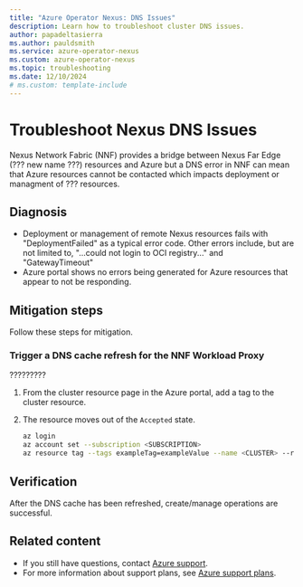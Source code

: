 ```yaml
---
title: "Azure Operator Nexus: DNS Issues"
description: Learn how to troubleshoot cluster DNS issues.
author: papadeltasierra
ms.author: pauldsmith
ms.service: azure-operator-nexus
ms.custom: azure-operator-nexus
ms.topic: troubleshooting
ms.date: 12/10/2024
# ms.custom: template-include
---
```


# Troubleshoot Nexus DNS Issues

Nexus Network Fabric (NNF) provides a bridge between Nexus Far Edge (??? new name ???) resources and Azure but a DNS error in NNF can mean that Azure resources cannot be contacted which impacts deployment or managment of ??? resources.

## Diagnosis

* Deployment or management of remote Nexus resources fails with "DeploymentFailed" as a typical error code.  Other errors include, but are not limited to, "...could not login to OCI registry..." and "GatewayTimeout"
* Azure portal shows no errors being generated for Azure resources that appear to not be responding.

## Mitigation steps

Follow these steps for mitigation.

### Trigger a DNS cache refresh for the NNF Workload Proxy

?????????

1. From the cluster resource page in the Azure portal, add a tag to the cluster resource.
1. The resource moves out of the `Accepted` state.
    
    ```bash
    az login
    az account set --subscription <SUBSCRIPTION>
    az resource tag --tags exampleTag=exampleValue --name <CLUSTER> --resource-group <CLUSTER_RG> --resource-type "Microsoft.ContainerService/managedClusters"
    ```

## Verification

After the DNS cache has been refreshed, create/manage operations are successful.

## Related content

- If you still have questions, contact [Azure support](https://portal.azure.com/?#blade/Microsoft_Azure_Support/HelpAndSupportBlade).
- For more information about support plans, see [Azure support plans](https://azure.microsoft.com/support/plans/response/).

